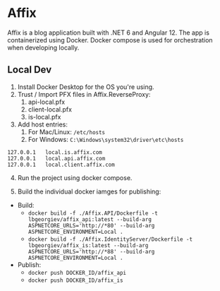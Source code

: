 # Affix

Affix is a blog application built with .NET 6 and Angular 12. The app is containerized using Docker. Docker compose is used for orchestration when developing locally.

## Local Dev

1. Install Docker Desktop for the OS you're using.
2. Trust / Import PFX files in Affix.ReverseProxy:
   1. api-local.pfx
   2. client-local.pfx
   3. is-local.pfx
3. Add host entries:
   1. For Mac/Linux: `/etc/hosts`
   2. For Windows: `C:\Windows\system32\driver\etc\hosts`
```
127.0.0.1   local.is.affix.com
127.0.0.1   local.api.affix.com
127.0.0.1   local.client.affix.com
```
4. Run the project using docker compose.

5. Build the individual docker iamges for publishing:
- Build:
   - `docker build -f ./Affix.API/Dockerfile -t lbgeorgiev/affix_api:latest --build-arg ASPNETCORE_URLS='http://*80' --build-arg ASPNETCORE_ENVIRONMENT=Local . `
   - `docker build -f ./Affix.IdentityServer/Dockerfile -t lbgeorgiev/affix_is:latest --build-arg ASPNETCORE_URLS='http://*88' --build-arg ASPNETCORE_ENVIRONMENT=Local .`
- Publish:
  - `docker push DOCKER_ID/affix_api`
  - `docker push DOCKER_ID/affix_is`